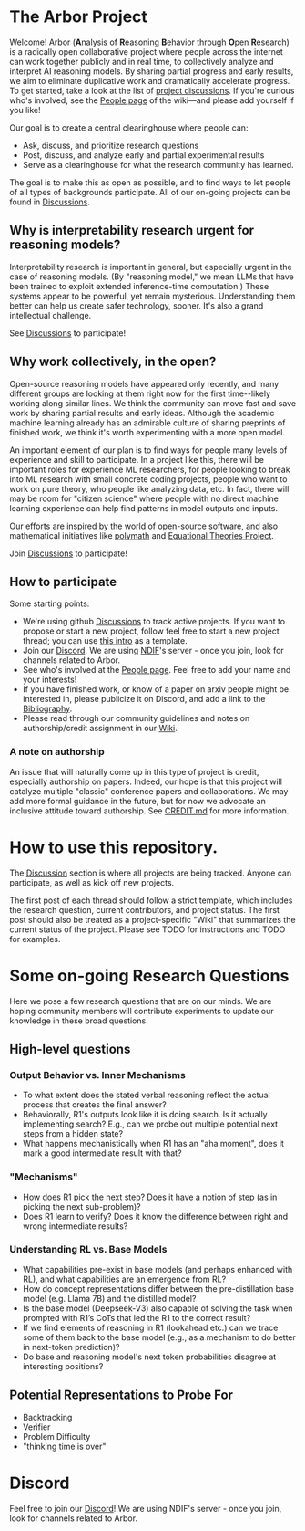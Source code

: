 # The Arbor Project

Welcome! 
Arbor (**A**nalysis of **R**easoning **B**ehavior through **O**pen **R**esearch)  is a radically open collaborative project where people across the internet can work together publicly and in real time, to collectively analyze and interpret AI reasoning models. 
By sharing partial progress and early results, we aim to eliminate duplicative work and dramatically accelerate progress.
To get started, take a look at the list of [project discussions](https://github.com/ArborProject/arborproject.github.io/discussions). If you're curious who's involved, see the [People page](https://github.com/ArborProject/arborproject.github.io/wiki/People) of the wiki—and please add yourself if you like!

Our goal is to create a central clearinghouse where people can:
* Ask, discuss, and prioritize research questions
* Post, discuss, and analyze early and partial experimental results
* Serve as a clearinghouse for what the research community has learned.
  
The goal is to make this as open as possible, and to find ways to let people of all types of backgrounds participate.
All of our on-going projects can be found in [Discussions](https://github.com/ArborProject/arborproject.github.io/discussions).

## Why is interpretability research urgent for reasoning models?

Interpretability research is important in general, but especially urgent in the case of reasoning models. (By "reasoning model," we mean LLMs that have been trained to exploit extended inference-time computation.) These systems appear to be powerful, yet remain mysterious. Understanding them better can help us create safer technology, sooner. It's also a grand intellectual challenge.

See [Discussions](https://github.com/ArborProject/arborproject.github.io/discussions) to participate!


## Why work collectively, in the open?

Open-source reasoning models have appeared only recently, and many different groups are looking at them right now for the first time--likely working along similar lines. We think the community can move fast and save work by sharing partial results and early ideas. Although the academic machine learning already has an admirable culture of sharing preprints of finished work, we think it's worth experimenting with a more open model.

An important element of our plan is to find ways for people many levels of experience and skill to participate. In a project like this, there will be important roles for experience ML researchers, for people looking to break into ML research with  small concrete coding projects, people who want to work on pure theory, who people like analyzing data, etc. In fact, there will may be room for "citizen science" where people with no direct machine learning experience can help find patterns in model outputs and inputs.

Our efforts are inspired by the world of open-source software, and also mathematical initiatives like [polymath](https://en.wikipedia.org/wiki/Polymath_Project) and [Equational Theories Project](https://teorth.github.io/equational_theories).

Join [Discussions](https://github.com/ArborProject/arborproject.github.io/discussions) to participate!

## How to participate

Some starting points:

* We're using github [Discussions](https://github.com/ArborProject/arborproject.github.io/discussions) to track active projects. If you want to propose or start a new project, follow feel free to start a new project thread; you can use [this intro](https://github.com/ArborProject/arborproject.github.io/discussions/1) as a template.
* Join our [Discord](https://discord.gg/SeBdQbRPkA). We are using [NDIF](https://ndif.us/)'s server - once you join, look for channels related to Arbor.
* See who's involved at the [People page](https://github.com/ArborProject/arborproject.github.io/wiki/People). Feel free to add your name and your interests!
* If you have finished work, or know of a paper on arxiv people might be interested in, please publicize it on Discord, and add a link to the [Bibliography](https://github.com/ArborProject/arborproject.github.io/wiki/Bibliography).
* Please read through our community guidelines and notes on authorship/credit assignment in our [Wiki](https://github.com/ArborProject/arborproject.github.io/wiki/).


### A note on authorship

An issue that will naturally come up in this type of project is credit, especially authorship on papers. Indeed, our hope is that this project will catalyze multiple "classic" conference papers and collaborations. We may add more formal guidance in the future, but for now we advocate an inclusive attitude toward authorship. See [CREDIT.md](https://github.com/ArborProject/arborproject.github.io/blob/main/CREDIT.md) for more information.



# How to use this repository.

The [Discussion](https://github.com/ArborProject/arborproject.github.io/discussions) section is where all projects are being tracked.
Anyone can participate, as well as kick off new projects.

The first post of each thread should follow a strict template, which includes the research question, current contributors, and project status.
The first post should also be treated as a project-specific "Wiki" that summarizes the current status of the project. Please see TODO for instructions and TODO for examples.


# Some on-going Research Questions

Here we pose a few research questions that are on our minds. We are hoping community members will contribute experiments to update our knowledge in these broad questions.

## High-level questions
### Output Behavior vs. Inner Mechanisms
* To what extent does the stated verbal reasoning reflect the actual process that creates the final answer?
* Behaviorally, R1's outputs look like it is doing search. Is it actually implementing search? E.g., can we probe out multiple potential next steps from a hidden state?
* What happens mechanistically when R1 has an "aha moment", does it mark a good intermediate result with that?

### "Mechanisms"
* How does R1 pick the next step? Does it have a notion of step (as in picking the next sub-problem)?
* Does R1 learn to verify? Does it know the difference between right and wrong intermediate results?

### Understanding RL vs. Base Models
* What capabilities pre-exist in base models (and perhaps enhanced with RL), and what capabilities are an emergence from RL?
* How do concept representations differ between the pre-distillation base model (e.g. Llama 7B) and the distilled model?
* Is the base model (Deepseek-V3) also capable of solving the task when prompted with R1’s CoTs that led the R1 to the correct result?
* If we find elements of reasoning in R1 (lookahead etc.) can we trace some of them back to the base model (e.g., as a mechanism to do better in next-token prediction)?
* Do base and reasoning model's next token probabilities disagree at interesting positions?

## Potential Representations to Probe For
* Backtracking
* Verifier
* Problem Difficulty
* "thinking time is over"

# Discord

Feel free to join our [Discord](https://discord.gg/SeBdQbRPkA)! We are using NDIF's server - once you join, look for channels related to Arbor.

